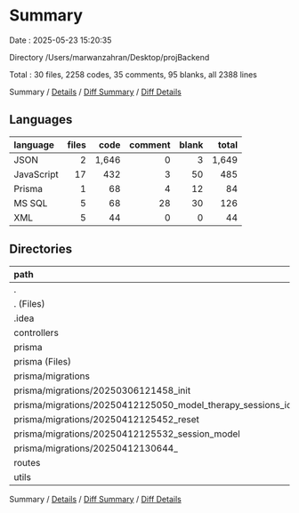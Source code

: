 # Summary

Date : 2025-05-23 15:20:35

Directory /Users/marwanzahran/Desktop/projBackend

Total : 30 files,  2258 codes, 35 comments, 95 blanks, all 2388 lines

Summary / [Details](details.md) / [Diff Summary](diff.md) / [Diff Details](diff-details.md)

## Languages
| language | files | code | comment | blank | total |
| :--- | ---: | ---: | ---: | ---: | ---: |
| JSON | 2 | 1,646 | 0 | 3 | 1,649 |
| JavaScript | 17 | 432 | 3 | 50 | 485 |
| Prisma | 1 | 68 | 4 | 12 | 84 |
| MS SQL | 5 | 68 | 28 | 30 | 126 |
| XML | 5 | 44 | 0 | 0 | 44 |

## Directories
| path | files | code | comment | blank | total |
| :--- | ---: | ---: | ---: | ---: | ---: |
| . | 30 | 2,258 | 35 | 95 | 2,388 |
| . (Files) | 4 | 1,678 | 0 | 7 | 1,685 |
| .idea | 5 | 44 | 0 | 0 | 44 |
| controllers | 5 | 239 | 1 | 21 | 261 |
| prisma | 6 | 136 | 32 | 42 | 210 |
| prisma (Files) | 1 | 68 | 4 | 12 | 84 |
| prisma/migrations | 5 | 68 | 28 | 30 | 126 |
| prisma/migrations/20250306121458_init | 1 | 47 | 13 | 19 | 79 |
| prisma/migrations/20250412125050_model_therapy_sessions_id_int_id_default_autoincrement_date_date_time_employee_employee_relation_fields_employee_id_references_id_employee_id_int_reserved_boolean_default_false | 1 | 8 | 2 | 3 | 13 |
| prisma/migrations/20250412125452_reset | 1 | 2 | 8 | 2 | 12 |
| prisma/migrations/20250412125532_session_model | 1 | 8 | 2 | 3 | 13 |
| prisma/migrations/20250412130644_ | 1 | 3 | 3 | 3 | 9 |
| routes | 5 | 53 | 2 | 9 | 64 |
| utils | 5 | 108 | 0 | 16 | 124 |

Summary / [Details](details.md) / [Diff Summary](diff.md) / [Diff Details](diff-details.md)